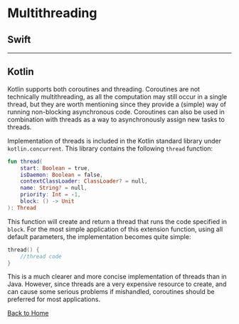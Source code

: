 # Multithreading

## Swift

---

## Kotlin

Kotlin supports both coroutines and threading. Coroutines are not technically multithreading, as all the computation may still occur in a single thread, but they are worth mentioning since they provide a (simple) way of running non-blocking asynchronous code. Coroutines can also be used in combination with threads as a way to asynchronously assign new tasks to threads.

Implementation of threads is included in the Kotlin standard library under `kotlin.concurrent`. This library contains the following `thread` function:

```kotlin
fun thread(
    start: Boolean = true,
    isDaemon: Boolean = false,
    contextClassLoader: ClassLoader? = null,
    name: String? = null,
    priority: Int = -1,
    block: () -> Unit
): Thread
```

This function will create and return a thread that runs the code specified in `block`. For the most simple application of this extension function, using all default parameters, the implementation becomes quite simple:

```kotlin
thread() {
    //thread code
}
```

This is a much clearer and more concise implementation of threads than in Java. However, since threads are a very expensive resource to create, and can cause some serious problems if mishandled, coroutines should be preferred for most applications.

[Back to Home](../README.md)
